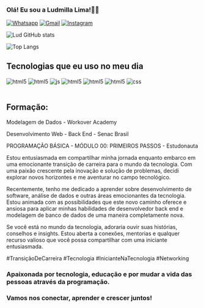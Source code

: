 

### Olá! Eu sou a Ludmilla Lima!🫰👋



[![Whatsapp](https://img.shields.io/badge/WhatsApp-25D366?style=for-the-badge&logo=whatsapp&logoColor=white)](https://wa.me/5562982210222)
[![Gmail](https://img.shields.io/badge/Gmail-D14836?style=for-the-badge&logo=gmail&logoColor=white)](mailto:ludmillalimalima242@gmail.com)
[![Instagram](https://img.shields.io/badge/Instagram-E4405F?style=for-the-badge&logo=instagram&logoColor=white)](https://instagram.com/ludlimalima)




![Lud GitHub stats](https://github-readme-stats.vercel.app/api?username=ludlima&show_icons=true&theme=cobalt&count_private=true)

![Top Langs](https://github-readme-stats.vercel.app/api/top-langs/?username=ludlima&demo=true)

## Tecnologias que eu uso no meu dia

<div style="display: inline_block">
  <img align="center" alt="html5" src="https://img.shields.io/badge/Python-14354C?style=for-the-badge&logo=python&logoColor=white" />
  <img align="center" alt="html5" src="https://img.shields.io/badge/C%23-239120?style=for-the-badge&logo=c-sharp&logoColor=white" />
  <img align="center" alt="js" src="https://img.shields.io/badge/JavaScript-F7DF1E?style=for-the-badge&logo=javascript&logoColor=black" />  
  <img align="center" alt="html5" src="https://img.shields.io/badge/PostgreSQL-316192?style=for-the-badge&logo=postgresql&logoColor=white" />
  <img align="center" alt="html5" src="https://img.shields.io/badge/MySQL-00000F?style=for-the-badge&logo=mysql&logoColor=white" />  
  <img align="center" alt="html5" src="https://img.shields.io/badge/HTML5-E34F26?style=for-the-badge&logo=html5&logoColor=white" />
  <img align="center" alt="css" src="https://img.shields.io/badge/CSS3-1572B6?style=for-the-badge&logo=css3&logoColor=white" />
  </div><br/>



## Formação:

Modelagem de Dados - Workover Academy

Desenvolvimento Web - Back End - Senac Brasil

PROGRAMAÇÃO BÁSICA - MÓDULO 00: PRIMEIROS PASSOS - Estudonauta



Estou entusiasmada em compartilhar minha jornada enquanto embarco em uma emocionante transição de carreira para o mundo da tecnologia. Com uma paixão crescente pela inovação e solução de problemas, decidi explorar novos horizontes e me aventurar no campo tecnológico.

Recentemente, tenho me dedicado a aprender sobre desenvolvimento de software, análise de dados e outras áreas emocionantes da tecnologia. Estou animada com as possibilidades que este novo caminho oferece e ansiosa para aplicar minhas habilidades de desenvolvedor back end e modelagem de banco de dados de uma maneira completamente nova.

Se você está no mundo da tecnologia, adoraria ouvir suas histórias, conselhos e insights. Estou aberta a conexões, mentorias e qualquer recurso valioso que você possa compartilhar com uma iniciante entusiasmada.

#TransiçãoDeCarreira #Tecnologia #InicianteNaTecnologia #Networking

### Apaixonada por tecnologia, educação e por mudar a vida das pessoas através da programação.
### Vamos nos conectar, aprender e crescer juntos!




